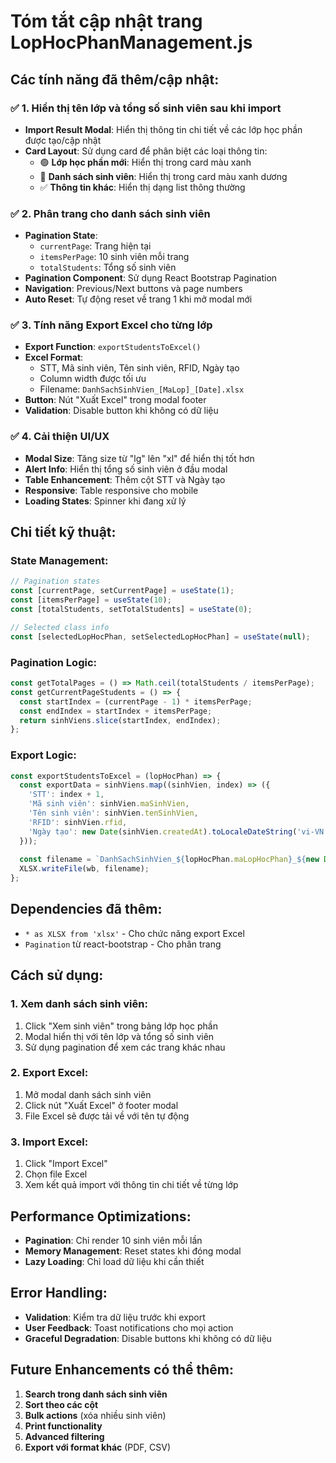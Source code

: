 # Tóm tắt cập nhật trang LopHocPhanManagement.js

## Các tính năng đã thêm/cập nhật:

### ✅ **1. Hiển thị tên lớp và tổng số sinh viên sau khi import**
- **Import Result Modal**: Hiển thị thông tin chi tiết về các lớp học phần được tạo/cập nhật
- **Card Layout**: Sử dụng card để phân biệt các loại thông tin:
  - 🟢 **Lớp học phần mới**: Hiển thị trong card màu xanh
  - 🔵 **Danh sách sinh viên**: Hiển thị trong card màu xanh dương
  - ✅ **Thông tin khác**: Hiển thị dạng list thông thường

### ✅ **2. Phân trang cho danh sách sinh viên**
- **Pagination State**: 
  - `currentPage`: Trang hiện tại
  - `itemsPerPage`: 10 sinh viên mỗi trang
  - `totalStudents`: Tổng số sinh viên
- **Pagination Component**: Sử dụng React Bootstrap Pagination
- **Navigation**: Previous/Next buttons và page numbers
- **Auto Reset**: Tự động reset về trang 1 khi mở modal mới

### ✅ **3. Tính năng Export Excel cho từng lớp**
- **Export Function**: `exportStudentsToExcel()`
- **Excel Format**: 
  - STT, Mã sinh viên, Tên sinh viên, RFID, Ngày tạo
  - Column width được tối ưu
  - Filename: `DanhSachSinhVien_[MaLop]_[Date].xlsx`
- **Button**: Nút "Xuất Excel" trong modal footer
- **Validation**: Disable button khi không có dữ liệu

### ✅ **4. Cải thiện UI/UX**
- **Modal Size**: Tăng size từ "lg" lên "xl" để hiển thị tốt hơn
- **Alert Info**: Hiển thị tổng số sinh viên ở đầu modal
- **Table Enhancement**: Thêm cột STT và Ngày tạo
- **Responsive**: Table responsive cho mobile
- **Loading States**: Spinner khi đang xử lý

## Chi tiết kỹ thuật:

### **State Management:**
```javascript
// Pagination states
const [currentPage, setCurrentPage] = useState(1);
const [itemsPerPage] = useState(10);
const [totalStudents, setTotalStudents] = useState(0);

// Selected class info
const [selectedLopHocPhan, setSelectedLopHocPhan] = useState(null);
```

### **Pagination Logic:**
```javascript
const getTotalPages = () => Math.ceil(totalStudents / itemsPerPage);
const getCurrentPageStudents = () => {
  const startIndex = (currentPage - 1) * itemsPerPage;
  const endIndex = startIndex + itemsPerPage;
  return sinhViens.slice(startIndex, endIndex);
};
```

### **Export Logic:**
```javascript
const exportStudentsToExcel = (lopHocPhan) => {
  const exportData = sinhViens.map((sinhVien, index) => ({
    'STT': index + 1,
    'Mã sinh viên': sinhVien.maSinhVien,
    'Tên sinh viên': sinhVien.tenSinhVien,
    'RFID': sinhVien.rfid,
    'Ngày tạo': new Date(sinhVien.createdAt).toLocaleDateString('vi-VN')
  }));
  
  const filename = `DanhSachSinhVien_${lopHocPhan.maLopHocPhan}_${new Date().toISOString().split('T')[0]}.xlsx`;
  XLSX.writeFile(wb, filename);
};
```

## Dependencies đã thêm:
- `* as XLSX from 'xlsx'` - Cho chức năng export Excel
- `Pagination` từ react-bootstrap - Cho phân trang

## Cách sử dụng:

### **1. Xem danh sách sinh viên:**
1. Click "Xem sinh viên" trong bảng lớp học phần
2. Modal hiển thị với tên lớp và tổng số sinh viên
3. Sử dụng pagination để xem các trang khác nhau

### **2. Export Excel:**
1. Mở modal danh sách sinh viên
2. Click nút "Xuất Excel" ở footer modal
3. File Excel sẽ được tải về với tên tự động

### **3. Import Excel:**
1. Click "Import Excel"
2. Chọn file Excel
3. Xem kết quả import với thông tin chi tiết về từng lớp

## Performance Optimizations:
- **Pagination**: Chỉ render 10 sinh viên mỗi lần
- **Memory Management**: Reset states khi đóng modal
- **Lazy Loading**: Chỉ load dữ liệu khi cần thiết

## Error Handling:
- **Validation**: Kiểm tra dữ liệu trước khi export
- **User Feedback**: Toast notifications cho mọi action
- **Graceful Degradation**: Disable buttons khi không có dữ liệu

## Future Enhancements có thể thêm:
1. **Search trong danh sách sinh viên**
2. **Sort theo các cột**
3. **Bulk actions** (xóa nhiều sinh viên)
4. **Print functionality**
5. **Advanced filtering**
6. **Export với format khác** (PDF, CSV)
